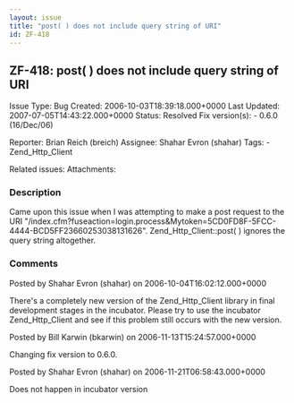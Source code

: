 ```yaml
---
layout: issue
title: "post( ) does not include query string of URI"
id: ZF-418
---
```


ZF-418: post( ) does not include query string of URI
----------------------------------------------------

 Issue Type: Bug Created: 2006-10-03T18:39:18.000+0000 Last Updated: 2007-07-05T14:43:22.000+0000 Status: Resolved Fix version(s): - 0.6.0 (16/Dec/06)
 
 Reporter:  Brian Reich (breich)  Assignee:  Shahar Evron (shahar)  Tags: - Zend\_Http\_Client
 
 Related issues: 
 Attachments: 
### Description

Came upon this issue when I was attempting to make a post request to the URI "/index.cfm?fuseaction=login.process&Mytoken=5CD0FD8F-5FCC-4444-BCD5FF23660253038131626". Zend\_Http\_Client::post( ) ignores the query string altogether.

 

 

### Comments

Posted by Shahar Evron (shahar) on 2006-10-04T16:02:12.000+0000

There's a completely new version of the Zend\_Http\_Client library in final development stages in the incubator. Please try to use the incubator Zend\_Http\_Client and see if this problem still occurs with the new version.

 

 

Posted by Bill Karwin (bkarwin) on 2006-11-13T15:24:57.000+0000

Changing fix version to 0.6.0.

 

 

Posted by Shahar Evron (shahar) on 2006-11-21T06:58:43.000+0000

Does not happen in incubator version

 

 